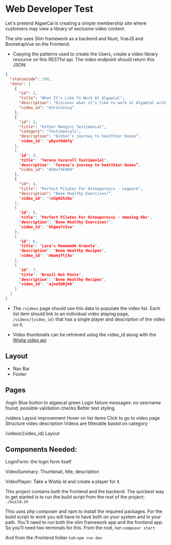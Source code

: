 # Web Developer Test

Let's pretend AlgaeCal is creating a simple membership site where customers may view a library of 
exclusive video content.

The site uses Slim framework as a backend and Nuxt, VueJS and BootstrapVue on the Frontend.

* Copying the patterns used to create the Users, create a video library resource on this RESTful
api. The video endpoint should return this JSON:
```json
{
  "statusCode": 200,
  "data": [
    {
      "id": 1,
      "title": "What It’s Like To Work At AlgaeCal",
      "description": "Discover what it’s like to work at AlgaeCal with this quick video!",
      "video_id": "m3ralniniq"
    },
    {
      "id": 2,
      "title": "Esther Mangini Testimonial",
      "category": "Testimonials",
      "description": "Esther’s journey to healthier bones”,
      "video_id": "ybyot0dm7q"
    },
    {
      "id": 3,
      "title": "Teresa Cucurull Testimonial",
      "description": "Teresa’s journey to healthier bones”,
      "video_id": "mhmv73k989"
    },
    {
      "id": 4,
      "title": "Perfect Pilates For Osteoporosis - Legwork",
      "description": "Bone Healthy Exercises!”,
      "video_id": "3n5p02h26w"
    },
    {
      "id": 5,
      "title": "Perfect Pilates For Osteoporosis - Amazing Abs",
      "description": "Bone Healthy Exercises!",
      "video_id": "kkgeu7v2va"
    },
    {
      "id": 6,
      "title": "Lara's Homemade Granola",
      "description": "Bone Healthy Recipes",
      "video_id": "m6amjftj3w"
    },
    {
      "id": 7,
      "title": "Brazil Nut Pesto",
      "description": "Bone Healthy Recipes",
      "video_id": "ajoe5d0jk0"
    }
  ]
}
```
* The `/videos` page should use this data to populate the video list. Each list item should 
link to an individual video playing page, `/videos/{video_id}` that has a single player and
description of the video on it.

* Video thumbnails can be retrieved using the video_id along with the [Wistia video api](https://wistia.com/support/developers/data-api#medias_show)

## Layout
* Nav Bar
* Footer

## Pages
/login
   Blue button to algaecal green
   Login failure messages: no username found; possible validation checks
   Better text styling

/videos
    Layout improvement
    Hover on list items
    Click to go to video page
    Structure video description
    Videos are filterable based on category
    
/videos/{video_id}
    Layout
    
## Components Needed:
LoginForm: 
  the login form itself

VideoSummary: 
  Thumbnail, title, description

VideoPlayer: 
  Take a Wistia Id and create a player for it.

  This project contains both the frontend and the backend. The quickest way to get started is to run the build script from the root of the project:
```./build.sh```

This uses php composer and npm to install the required packages. For the build script to work you will have to have both on your system and in your path. You'll need to run both the slim framework app and the frontend app. So you'll need two terminals for this. From the root, run 
```composer start```

And from the /frontend folder run
```npm run dev```
